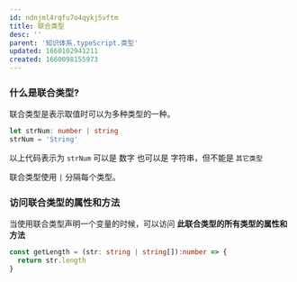 ```yaml
---
id: ndnjml4rqfu7o4qykj5vftm
title: 联合类型
desc: ''
parent: '知识体系.typeScript.类型'
updated: 1660102941211
created: 1660098155973
---
```

###  什么是联合类型?
联合类型是表示取值时可以为多种类型的一种。
```typeScript
let strNum: number | string
strNum = 'String'
```

以上代码表示为 `strNum` 可以是 数字 也可以是 字符串，但不能是 `其它类型`

联合类型使用 `|` 分隔每个类型。

### 访问联合类型的属性和方法
当使用联合类型声明一个变量的时候，可以访问 **此联合类型的所有类型的属性和方法**

```typeScript
const getLength = (str: string | string[]):number => {
  return str.length
}
```
